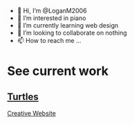 - :jack_o_lantern: Hi, I’m @LoganM2006
- :musical_keyboard: I’m interested in piano
- 🌱 I’m currently learning web design
- 💞️ I’m looking to collaborate on nothing
- 📫 How to reach me ...
# See current work
[Turtles](https://LoganM2006.github.io/turtles/index.html)
-
[Creative Website](https://LoganM2006.github.io/Curacao/creative-website/index.html)
<!---
LoganM2006/LoganM2006 is a ✨ special ✨ repository because its `README.md` (this file) appears on your GitHub profile.
You can click the Preview link to take a look at your changes.
--->
